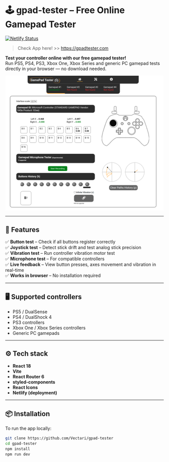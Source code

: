 # 🕹️ gpad-tester – Free Online Gamepad Tester

[![Netlify Status](https://api.netlify.com/api/v1/badges/3797e246-fa52-4634-ac9a-4def79cdf6a6/deploy-status)](https://app.netlify.com/sites/gpad-tester/deploys)

> Check App here! >> https://gpadtester.com

**Test your controller online with our free gamepad tester!**  
Run PS5, PS4, PS3, Xbox One, Xbox Series and generic PC gamepad tests directly in your browser — no download needed.

![screenshot_1](src/assets/screenshot_1.png)

---

## 🚀 Features

✅ **Button test** – Check if all buttons register correctly  
✅ **Joystick test** – Detect stick drift and test analog stick precision  
✅ **Vibration test** – Run controller vibration motor test  
✅ **Microphone test** – For compatible controllers  
✅ **Live feedback** – View button presses, axes movement and vibration in real-time  
✅ **Works in browser** – No installation required

---

## 🖥️ Supported controllers

- PS5 / DualSense
- PS4 / DualShock 4
- PS3 controllers
- Xbox One / Xbox Series controllers
- Generic PC gamepads

---

## ⚙️ Tech stack

- **React 18**
- **Vite**
- **React Router 6**
- **styled-components**
- **React Icons**
- **Netlify (deployment)**

---

## 📦 Installation

To run the app locally:

```bash
git clone https://github.com/Vectari/gpad-tester
cd gpad-tester
npm install
npm run dev
```
